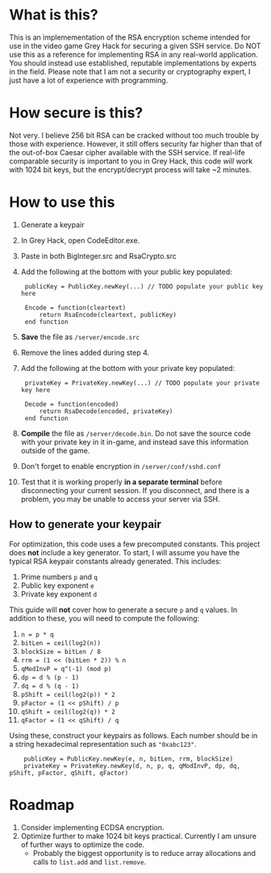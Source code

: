 # What is this?
This is an implemementation of the RSA encryption scheme intended for use in the video game Grey Hack for securing a given SSH service.
Do NOT use this as a reference for implementing RSA in any real-world application. You should instead use established, reputable implementations by experts in the field.
Please note that I am not a security or cryptography expert, I just have a lot of experience with programming.

# How secure is this?
Not very. I believe 256 bit RSA can be cracked without too much trouble by those with experience.
However, it still offers security far higher than that of the out-of-box Caesar cipher available with the SSH service.
If real-life comparable security is important to you in Grey Hack, this code _will_ work with 1024 bit keys, but the encrypt/decrypt process will take ~2 minutes.

# How to use this
1. Generate a keypair
2. In Grey Hack, open CodeEditor.exe.
3. Paste in both BigInteger.src and RsaCrypto.src
4. Add the following at the bottom with your public key populated:

        publicKey = PublicKey.newKey(...) // TODO populate your public key here

        Encode = function(cleartext)
            return RsaEncode(cleartext, publicKey)
        end function

6. **Save** the file as `/server/encode.src`
7. Remove the lines added during step 4.
8. Add the following at the bottom with your private key populated:

        privateKey = PrivateKey.newKey(...) // TODO populate your private key here

        Decode = function(encoded)
            return RsaDecode(encoded, privateKey)
        end function

9. **Compile** the file as `/server/decode.bin`. Do not save the source code with your private key in it in-game, and instead save this information outside of the game.
10. Don't forget to enable encryption in `/server/conf/sshd.conf`
11. Test that it is working properly **in a separate terminal** before disconnecting your current session. If you disconnect, and there is a problem, you may be unable to access your server via SSH.

## How to generate your keypair

For optimization, this code uses a few precomputed constants. This project does **not** include a key generator.
To start, I will assume you have the typical RSA keypair constants already generated.
This includes:
1. Prime numbers `p` and `q`
2. Public key exponent `e`
3. Private key exponent `d`

This guide will **not** cover how to generate a secure `p` and `q` values.
In addition to these, you will need to compute the following:
1. `n = p * q`
2. `bitLen = ceil(log2(n))`
3. `blockSize = bitLen / 8`
4. `rrm = (1 << (bitLen * 2)) % n`
5. `qModInvP = q^(-1) (mod p)`
6. `dp = d % (p - 1)`
7. `dq = d % (q - 1)`
8. `pShift = ceil(log2(p)) * 2`
9. `pFactor = (1 << pShift) / p`
10. `qShift = ceil(log2(q)) * 2`
11. `qFactor = (1 << qShift) / q`

Using these, construct your keypairs as follows. Each number should be in a string hexadecimal representation such as `"0xabc123"`.
                
        publicKey = PublicKey.newKey(e, n, bitLen, rrm, blockSize)
        privateKey = PrivateKey.newKey(d, n, p, q, qModInvP, dp, dq, pShift, pFactor, qShift, qFactor)

# Roadmap
1. Consider implementing ECDSA encryption.
2. Optimize further to make 1024 bit keys practical. Currently I am unsure of further ways to optimize the code.
   - Probably the biggest opportunity is to reduce array allocations and calls to `list.add` and `list.remove`.
